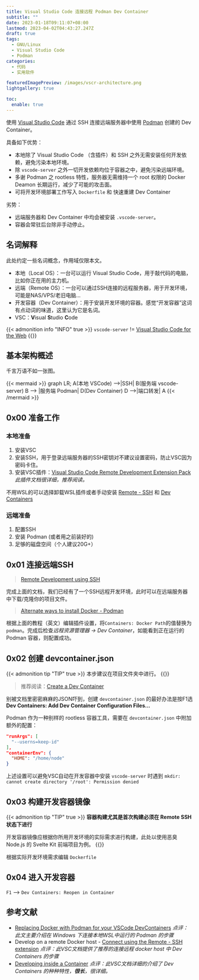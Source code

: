```yaml
---
title: Visual Studio Code 连接远程 Podman Dev Container
subtitle: ""
date: 2023-01-18T09:11:07+08:00
lastmod: 2023-04-02T04:43:27.247Z
draft: true
tags:
  - GNU/Linux
  - Visual Studio Code
  - Podman
categories:
  - 代码
  - 实用软件

featuredImagePreview: /images/vscr-architecture.png
lightgallery: true

toc:
  enable: true
---
```


使用 [Visual Studio Code](https://code.visualstudio.com/) 通过 SSH 连接远端服务器中使用 [Podman](https://podman.io/) 创建的 Dev Container。

具备如下优势：

- 本地除了 Visual Studio Code （含插件）和 SSH 之外无需安装任何开发依赖，避免污染本地环境。
- 除 `vscode-server` 之外一切开发依赖均位于容器之中，避免污染远端环境。
- 多谢 Podman 之 rootless 特性，服务器无需维持一个 root 权限的 Docker Deamon 长期运行，减少了可能的攻击面。
- 可将开发环境部署工作写入 `Dockerfile` 和  快速重建 Dev Container

劣势：

- 远端服务器和 Dev Container 中均会被安装 `.vscode-server`。
- 容器会常驻后台除非手动停止。

<!--more-->

## 名词解释

此处约定一些名词概念，作用域仅限本文。

- 本地（Local OS）：一台可以运行 Visual Studio Code，用于敲代码的电脑，比如你正在用的主力机。
- 远端（Remote OS）：一台可以通过SSH连接的远程服务器，用于开发环境，可能是NAS/VPS/老旧电脑...
- 开发容器（Dev Container）：用于安装开发环境的容器。感觉“开发容器”这词有点动词的味道，这里认为它是名词。
- VSC：**V**isual **S**tudio **C**ode

{{< admonition info "INFO" true >}}
`vscode-server` != [Visual Studio Code for the Web](https://code.visualstudio.com/docs/editor/vscode-web)
{{</admonition>}}

## 基本架构概述

千言万语不如一张图。

{{< mermaid >}}
graph LR;
    A(本地 VSCode) -->|SSH| B(服务端 vscode-server)
    B --> |服务端 Podman| D(Dev Container)
    D -->|端口转发| A
{{< /mermaid >}}

## 0x00 准备工作

### 本地准备

1. 安装VSC
2. 安装SSH，用于登录远端服务器的SSH密钥对不建议设置密码，防止VSC因为密码卡住。
3. 安装VSC插件：[Visual Studio Code Remote Development Extension Pack](https://marketplace.visualstudio.com/items?itemName=ms-vscode-remote.vscode-remote-extensionpack) *此插件文档很详细，推荐阅读。*

不用WSL的可以选择卸载WSL插件或者手动安装 [Remote - SSH](https://aka.ms/vscode-remote/download/ssh) 和 [Dev Containers](https://aka.ms/vscode-remote/download/containers)

### 远端准备

1. 配置SSH
2. 安装 Podman (或者用之前装好的)
3. 足够的磁盘空间（个人建议20G+）

## 0x01 连接远端SSH

>[Remote Development using SSH](https://code.visualstudio.com/docs/remote/ssh)

完成上面的文档，我们已经有了一个SSH远程开发环境，此时可以在远端服务器中下载/克隆你的项目文件。

>[Alternate ways to install Docker - Podman](https://code.visualstudio.com/remote/advancedcontainers/docker-options#_podman)

根据上面的教程（英文）编辑插件设置，将`Containers: Docker Path`的值替换为 `podman`。完成后检查*远程资源管理器 -> Dev Container*，如能看到正在运行的 Podman 容器，则配置成功。

## 0x02 创建 devcontainer.json

{{< admonition tip "TIP" true >}}
本步建议在项目文件夹中进行。
{{</admonition>}}

>推荐阅读：[Create a Dev Container](https://code.visualstudio.com/docs/devcontainers/create-dev-container)

别被文档里密密麻麻的JSON吓到，创建 `devcontainer.json` 的最好办法是按F1选 **Dev Containers: Add Dev Container Configuration Files...**

Podman 作为一种别样的 rootless 容器工具，需要在 `devcontainer.json` 中附加额外的配置：

```json
"runArgs": [
  "--userns=keep-id"
],
"containerEnv": {
  "HOME": "/home/node"
}
```

上述设置可以避免VSC自动在开发容器中安装 `vscode-server` 时遇到 `mkdir: cannot create directory '/root': Permission denied`

## 0x03 构建开发容器镜像

{{< admonition tip "TIP" true >}}
**容器构建尤其是首次构建必须在 Remote SSH 状态下进行**

开发容器镜像应根据你所用开发环境的实际需求进行构建，此处以使用恶臭 Node.js 的 Svelte Kit 前端项目为例。
{{</admonition>}}

根据实际开发环境需求编辑 `Dockerfile`
<!-- TODO: 添加开发容器镜像构建内容 -->

## 0x04 进入开发容器

`F1` --> `Dev Containers: Reopen in Container`

## 参考文献

- [Replacing Docker with Podman for your VSCode DevContainers](https://blog.lifeishao.com/2021/12/30/replacing-docker-with-podman-for-your-vscode-devcontainers/) *点评：此文主要介绍在 Windows 下连接本地WSL中运行的 Podman 的步骤*
- Develop on a remote Docker host - [Connect using the Remote - SSH extension](https://code.visualstudio.com/remote/advancedcontainers/develop-remote-host#_connect-using-the-remote-ssh-extension-recommended) *点评：此VSC文档提供了推荐的连接远程 docker host 中 Dev Containers 的步骤*
- [Developing inside a Container](https://code.visualstudio.com/docs/devcontainers/containers) *点评：此VSC文档详细的介绍了 Dev Containers 的种种特性，__很长__，很详细。*